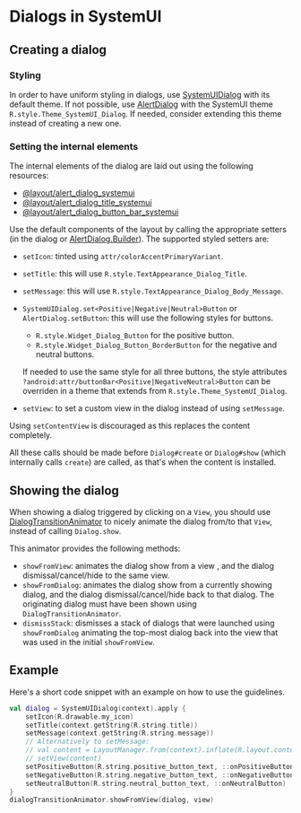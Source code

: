 # Dialogs in SystemUI

## Creating a dialog

### Styling

In order to have uniform styling in dialogs, use [SystemUIDialog][1] with its default theme.
If not possible, use [AlertDialog][2] with the SystemUI theme `R.style.Theme_SystemUI_Dialog`.
If needed, consider extending this theme instead of creating a new one.

### Setting the internal elements

The internal elements of the dialog are laid out using the following resources:

* [@layout/alert_dialog_systemui][3]
* [@layout/alert_dialog_title_systemui][4]
* [@layout/alert_dialog_button_bar_systemui][5]

Use the default components of the layout by calling the appropriate setters (in the dialog or
[AlertDialog.Builder][2]). The supported styled setters are:

* `setIcon`: tinted using `attr/colorAccentPrimaryVariant`.
* `setTitle`: this will use `R.style.TextAppearance_Dialog_Title`.
* `setMessage`: this will use `R.style.TextAppearance_Dialog_Body_Message`.
* `SystemUIDialog.set<Positive|Negative|Neutral>Button` or `AlertDialog.setButton`: this will use
   the following styles for buttons.
  * `R.style.Widget_Dialog_Button` for the positive button.
  * `R.style.Widget_Dialog_Button_BorderButton` for the negative and neutral buttons.

  If needed to use the same style for all three buttons, the style attributes
  `?android:attr/buttonBar<Positive|NegativeNeutral>Button` can be overriden in a theme that extends
  from `R.style.Theme_SystemUI_Dialog`.
* `setView`: to set a custom view in the dialog instead of using `setMessage`.

Using `setContentView` is discouraged as this replaces the content completely.

All these calls should be made before `Dialog#create` or `Dialog#show` (which internally calls
`create`) are called, as that's when the content is installed.

## Showing the dialog

When showing a dialog triggered by clicking on a `View`, you should use [DialogTransitionAnimator][6] to
nicely animate the dialog from/to that `View`, instead of calling `Dialog.show`.

This animator provides the following methods:

* `showFromView`: animates the dialog show from a view , and the dialog dismissal/cancel/hide to the
  same view.
* `showFromDialog`: animates the dialog show from a currently showing dialog, and the dialog
  dismissal/cancel/hide back to that dialog. The originating dialog must have been shown using
  `DialogTransitionAnimator`.
* `dismissStack`: dismisses a stack of dialogs that were launched using `showFromDialog` animating
  the top-most dialog back into the view that was used in the initial `showFromView`.

## Example

Here's a short code snippet with an example on how to use the guidelines.

```kotlin
val dialog = SystemUIDialog(context).apply {
    setIcon(R.drawable.my_icon)
    setTitle(context.getString(R.string.title))
    setMessage(context.getString(R.string.message))
    // Alternatively to setMessage:
    // val content = LayoutManager.from(context).inflate(R.layout.content, null)
    // setView(content)
    setPositiveButton(R.string.positive_button_text, ::onPositiveButton)
    setNegativeButton(R.string.negative_button_text, ::onNegativeButton)
    setNeutralButton(R.string.neutral_button_text, ::onNeutralButton)
}
dialogTransitionAnimator.showFromView(dialog, view)
```

[1]: /packages/SystemUI/src/com/android/systemui/statusbar/phone/SystemUIDialog.java
[2]: /core/java/android/app/AlertDialog.java
[3]: /packages/SystemUI/res/layout/alert_dialog_systemui.xml
[4]: /packages/SystemUI/res/layout/alert_dialog_title_systemui.xml
[5]: /packages/SystemUI/res/layout/alert_dialog_button_bar_systemui.xml
[6]: /packages/SystemUI/animation/src/com/android/systemui/animation/DialogTransitionAnimator.kt